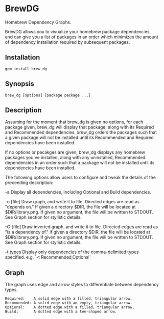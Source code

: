 # BrewDG

Homebrew Dependency Graphs.

BrewDG allows you to visualize your homebrew package dependencies, and can give you a list of packages in an order which minimizes the amount of dependency installation required by subsequent packages.

## Installation

`gem install brew_dg`

## Synopsis

    brew_dg [options] [package package ...]

## Description

Assuming for the moment that brew_dg is given no options, for each
package given, brew_dg will display that package, along with its
Required and Recommended dependencies. brew_dg orders the packages such
that a given package will not be installed until its Recommended and
Required dependencies have been installed.

If no options or pacakges are given, brew_dg displays any homebrew
packages you've installed, along with any uninstalled, Recommended
dependencies in an order such that a package will not be installed until
its dependencies have been installed.

The following options allow users to configure and tweak the details of the
preceeding description:

-a
    Display all dependencies, including Optional and Build dependencies.

-o [file]
    Draw graph, and write it to file. Directed edges are read as "depends
    on." If given a directory $DIR, the file will be located at
    $DIR/library.png. If given no argument, the file will be written to
    STDOUT. See Graph section for stylistic details.

-O [file]
    Draw inverted graph, and write it to file. Directed edges are read as
    "is a dependency of." If given a directory $DIR, the file will be
    located at $DIR/library.png. If given no argument, the file will be
    written to STDOUT. See Graph section for stylistic details.

-t types
    Display only dependencies of the comma-delimited types specified. e.g.
    `-t Recommended,Optional'

## Graph

The graph uses edge and arrow styles to differentiate between dependency
types.

    Required:    A solid edge with a filled, triangular arrow.
    Recommended: A solid edge with an empty, triangular arrow.
    Optional:    A dotted edge with a filled, triangular arrow.
    Build:       A dotted edge with a tee-shaped arrow.

